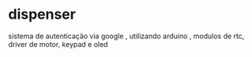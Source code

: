 # dispenser
sistema de autenticação via google  , utilizando arduino , modulos de rtc, driver de motor, keypad e oled
